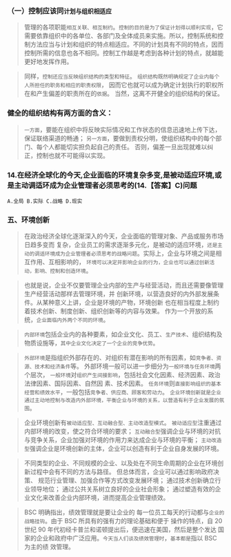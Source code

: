 ### （一）控制应该同`计划与组织相适应`
>   管理的各项职能`相互关联、相互制约`。`控制的目的是为了保证计划得以顺利实现`，它需要依靠组织中的各单位、各部门及全体成员来实施。所以，控制系统和控制方法应当与计划和组织的特点相适应。不同的计划具有不同的特点，因而控制所需的信息也各不相同。控制工作越是考虑到各种计划的特点，就越能更好地发挥作用。

>   同样，`控制还应当反映组织结构的类型和特征`。
`组织结构既然明确规定了企业内每个人所担任的职务和相应的职责权限`，
因而它也就可以成为确定计划执行的职权所在和产生偏差的职责所在的`依据`。
当然，这离不开健全的组织结构的保证。

### 健全的组织结构有两方面的含义：
>   `一方面`，要能在组织中将反映实际情况和工作状态的信息迅速地上传下达，保证联络渠道的畅通；
`另一方面`，要做到责权分明，使组织结构中的每个部门、每个人都能切实担负起自己的责任。
否则，偏差一旦出现就难以纠正，控制也就不可能得以实现。


### 14.在经济全球化的今天,企业面临的环境复杂多变,是被动适应环境,或是主动调适环成为企业管理者必须思考的(14.【答案】C)问题
    A.全局 B.实际 C.战略 D.现实

### 五、环境创新
>   在政治经济全球化逐渐深入的今天，企业面临的管理对象、产品或服务市场日趋多变而
复杂，企业员工的需求逐渐多元化，是被动的适应环境，`还是主动的调适环境成为企业管理者必须思考的战略问题`。实际上，企业与环境之间是相互作用、互相影响的，
`环境可以决定并影响企业的行为，企业也可以通过创新活动，影响、控制和创造环境`。

>   也就是说，企业不仅要管理企业内部的生产与经营活动，而且还需要像管理生产经营活动那样去管理环境，并
创新环境，以营造良好的内外部发展条件。从某种意义上讲，企业是环境的产物，环境创新
也在相当程度上制约着技术创新、制度创新、组织创新等的内容与效果。
作为一个开放的系统，`企业面临内外两个不同的环境`。

>   `内部环境`包括企业内的各种要素，如企业文化、员工、`生产技术`、组织结构及物质设施等，`其中企业文化决定了一个企业的竞争优势`。

>   `外部环境`是指组织外部存在的、对组织有潜在影响的所有因素，如`竞争者、资源、技术和经济条件`等。
外部环境一般可以进一步细分为`一般环境与任务环境`两个层次，
`一般环境`对`组织产生间接影响`，包括社会文化因素、经济因素、政治法律因素、国际因素、自然因
素、技术因素。
`任务环境`则`直接影响组织的基本经营和绩效水平`，一般包括`竞争者、供应商、顾客和劳动力`。
`企业环境创新就是企业通过主动地控制与改造内外部环境，平衡企业与环境的关系，以营造有利于企业发展的氛围`。

>   企业环境创新有`被动适应型、互动融合型、主动改造型模式`。
`被动适应型`注重通过内部环境的改变，使之符合环境的要求；
`互动融合型`强调企业与环境的对抗与竞争关系，企业加强对环境的作用力来达成企业与环境的平衡；
`主动改造型`强调企业是环境创新的主体，企业可以创造有利于企业自身发展的环境。

>   不同类型的企业、不同规模的企业、以及处在不同生命周期的企业在环境创新过程中会有不同的方法与路径。
但总体而言，企业可以通过影响政府决策、 规范行业管理、加强合作等方式改变发展环境；
通过技术创新确立行业领导地位；
通过公共关系树立良好的企业社会形象；
通过塑造有效的企业文化来改善企业内部环境，进而提高企业管理绩效。

>   BSC 明确指出，绩效管理就是要让企业的
每一位员工每天的行动都与`企业的战略挂钩`。由于 BSC 所具有的强有力的理论基础和便于
操作的特点，自 20 世纪 90 年代初经卡普兰和诺顿提出后，便迅速在美国，然后是整个发达
国家的企业和政府中广泛应用。`今天当人们谈及绩效管理时`，`基本都是`指以 BSC 为主的绩
效管理。

